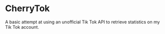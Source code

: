 # CherryTok

A basic attempt at using an unofficial Tik Tok API to retrieve statistics on my Tik Tok account.
